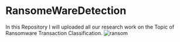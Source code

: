 # RansomeWareDetection
In this Repository I will uploaded all our research work on the Topic of Ransomware Transaction Classification.
![ransom](https://github.com/user-attachments/assets/5b15efd0-452a-4aab-a6e1-cf6f830ae8c2)

